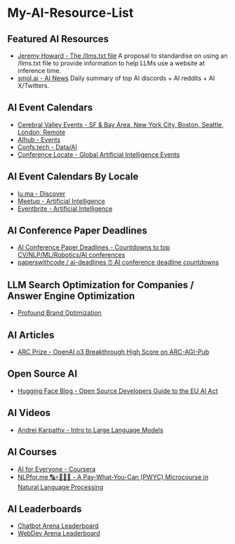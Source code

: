 # My-AI-Resource-List


## Featured AI Resources
- [Jeremy Howard - The /llms.txt file](https://llmstxt.org/)
A proposal to standardise on using an /llms.txt file to provide information to help LLMs use a website at inference time.
- [smol.ai - AI News](https://buttondown.com/ainews)
Daily summary of top AI discords + AI reddits + AI X/Twitters.


## AI Event Calendars
- [Cerebral Valley Events - SF & Bay Area, New York City, Boston, Seattle, London, Remote](https://cerebralvalley.ai/events)
- [AIhub - Events](https://aihub.org/events/)
- [Confs.tech - Data/AI](https://confs.tech/?online=hybrid&topics=data)
- [Conference Locate - Global Artificial Intelligence Events](https://www.clocate.com/conferences-on+artificial-intelligence-ai/c3UtMTQ4/)


## AI Event Calendars By Locale
- [lu.ma - Discover](https://lu.ma/discover)
- [Meetup - Artificial Intelligence](https://www.meetup.com/find/?source=EVENTS&keywords=artificial%20intelligence&location=us--ca--San%20Francisco)
- [Eventbrite - Artificial Intelligence](https://www.eventbrite.com/d/ca--san-francisco/artificial-intelligence/)


## AI Conference Paper Deadlines
- [AI Conference Paper Deadlines - Countdowns to top CV/NLP/ML/Robotics/AI conferences](https://aideadlin.es/?sub=ML,CV,CG,NLP,RO,SP,DM,AP,KR,HCI)
- [paperswithcode / ai-deadlines ⏰ AI conference deadline countdowns](https://github.com/paperswithcode/ai-deadlines)


## LLM Search Optimization for Companies / Answer Engine Optimization
- [Profound Brand Optimization](https://www.tryprofound.com)
  

## AI Articles
- [ARC Prize - OpenAI o3 Breakthrough High Score on ARC-AGI-Pub](https://arcprize.org/blog/oai-o3-pub-breakthrough)


## Open Source AI
- [Hugging Face Blog - Open Source Developers Guide to the EU AI Act](https://huggingface.co/blog/eu-ai-act-for-oss-developers)


## AI Videos
- [Andrej Karpathy - Intro to Large Language Models](https://www.youtube.com/watch?v=zjkBMFhNj_g)


## AI Courses
- [AI for Everyone - Coursera](https://www.coursera.org/learn/ai-for-everyone)
- [NLPfor.me 🔠⚡🤖🧠😃 - A Pay-What-You-Can (PWYC) Microcourse in Natural Language Processing](https://github.com/nlpfromscratch/nlpfor.me)


## AI Leaderboards
- [Chatbot Arena Leaderboard](https://huggingface.co/spaces/lmsys/chatbot-arena-leaderboard)
- [WebDev Arena Leaderboard](https://web.lmarena.ai/leaderboard)





